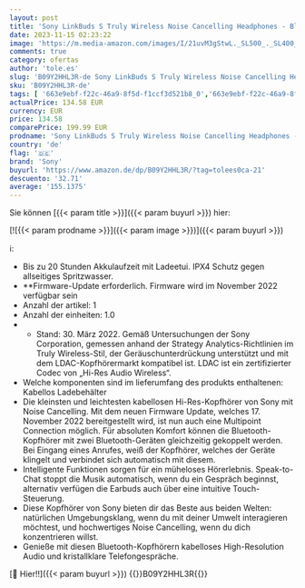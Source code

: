 ```yaml
---
layout: post
title: 'Sony LinkBuds S Truly Wireless Noise Cancelling Headphones - Bluetooth® Multipoint Connection - Bis zu 20 Stunden Akkulaufzeit mit Ladecase - Optimiert für Alexa - Integriertes Mikrofon – Schwarz'
date: 2023-11-15 02:23:22
image: 'https://m.media-amazon.com/images/I/21uvM3gStwL._SL500_._SL400_.jpg'
comments: true
category: ofertas
author: 'tole.es'
slug: 'B09Y2HHL3R-de Sony LinkBuds S Truly Wireless Noise Cancelling Headphones...'
sku: 'B09Y2HHL3R-de'
tags: [ '663e9ebf-f22c-46a9-8f5d-f1ccf3d521b8_0','663e9ebf-f22c-46a9-8f5d-f1ccf3d521b8_1301','Arborist Merchandising Root','Bluetooth-Kopfhörer','Elektronik & Foto','In-Ear Ohrhörer','Kopfhoerer','Kopfhörer','Kopfhörer & Zubehör','Self Service','Special Features Stores','sony','🇩🇪', ]
actualPrice: 134.58 EUR
currency: EUR
price: 134.58
comparePrice: 199.99 EUR
prodname: 'Sony LinkBuds S Truly Wireless Noise Cancelling Headphones - Bluetooth® Multipoint Connection - Bis zu 20 Stunden Akkulaufzeit mit Ladecase - Optimiert für Alexa - Integriertes Mikrofon – Schwarz'
country: 'de'
flag: '🇩🇪'
brand: 'Sony'
buyurl: 'https://www.amazon.de/dp/B09Y2HHL3R/?tag=tolees0ca-21'
descuento: '32.71'
average: '155.1375'
---
```


Sie können [{{< param title >}}]({{< param buyurl >}}) hier:

[![{{< param prodname >}}]({{< param image >}})]({{< param buyurl >}})

ℹ️:

- Bis zu 20 Stunden Akkulaufzeit mit Ladeetui. IPX4 Schutz gegen allseitiges Spritzwasser.
- **Firmware-Update erforderlich. Firmware wird im November 2022 verfügbar sein
- Anzahl der artikel: 1
- Anzahl der einheiten: 1.0
- * Stand: 30. März 2022. Gemäß Untersuchungen der Sony Corporation, gemessen anhand der Strategy Analytics-Richtlinien im Truly Wireless-Stil, der Geräuschunterdrückung unterstützt und mit dem LDAC-Kopfhörermarkt kompatibel ist. LDAC ist ein zertifizierter Codec von „Hi-Res Audio Wireless“.
- Welche komponenten sind im lieferumfang des produkts enthaltenen: Kabellos Ladebehälter
- Die kleinsten und leichtesten kabellosen Hi-Res-Kopfhörer von Sony mit Noise Cancelling. Mit dem neuen Firmware Update, welches 17. November 2022 bereitgestellt wird, ist nun auch eine Multipoint Connection möglich. Für absoluten Komfort können die Bluetooth-Kopfhörer mit zwei Bluetooth-Geräten gleichzeitig gekoppelt werden. Bei Eingang eines Anrufes, weiß der Kopfhörer, welches der Geräte klingelt und verbindet sich automatisch mit diesem.
- Intelligente Funktionen sorgen für ein müheloses Hörerlebnis. Speak-to-Chat stoppt die Musik automatisch, wenn du ein Gespräch beginnst, alternativ verfügen die Earbuds auch über eine intuitive Touch-Steuerung.
- Diese Kopfhörer von Sony bieten dir das Beste aus beiden Welten: natürlichen Umgebungsklang, wenn du mit deiner Umwelt interagieren möchtest, und hochwertiges Noise Cancelling, wenn du dich konzentrieren willst.
- Genieße mit diesen Bluetooth-Kopfhörern kabelloses High-Resolution Audio und kristallklare Telefongespräche.

[🛒 Hier!!]({{< param buyurl >}})
{{<world>}}B09Y2HHL3R{{</world>}}

